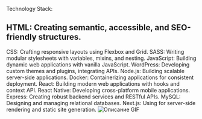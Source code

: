 Technology Stack:

HTML: Creating semantic, accessible, and SEO-friendly structures.
----------------------------------------------------------------
CSS: Crafting responsive layouts using Flexbox and Grid.
SASS: Writing modular stylesheets with variables, mixins, and nesting.
JavaScript: Building dynamic web applications with vanilla JavaScript.
WordPress: Developing custom themes and plugins, integrating APIs.
Node.js: Building scalable server-side applications.
Docker: Containerizing applications for consistent deployment.
React: Building modern web applications with hooks and context API.
React Native: Developing cross-platform mobile applications.
Express: Creating robust backend services and RESTful APIs.
MySQL: Designing and managing relational databases.
Next.js: Using for server-side rendering and static site generation.
![Описание GIF](https://itproger.com/paid_courses/img/javascript_anim.gif)

